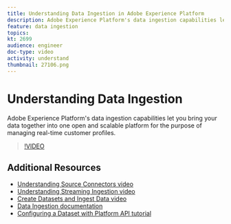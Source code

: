 ```yaml
---
title: Understanding Data Ingestion in Adobe Experience Platform
description: Adobe Experience Platform's data ingestion capabilities let you bring your data together into one open and scalable platform for the purpose of managing a unified profile.
feature: data ingestion
topics:
kt: 2699
audience: engineer
doc-type: video
activity: understand
thumbnail: 27106.png
---
```


# Understanding Data Ingestion

Adobe Experience Platform's data ingestion capabilities let you bring your data together into one open and scalable platform for the purpose of managing real-time customer profiles.

>[!VIDEO](https://video.tv.adobe.com/v/27106?quality=12&learn=on)

## Additional Resources

* [Understanding Source Connectors video](understanding-source-connectors.md)
* [Understanding Streaming Ingestion video](understanding-streaming-ingestion.md)
* [Create Datasets and Ingest Data video](create-datasets-and-ingest-data.md)
* [Data Ingestion documentation](https://www.adobe.io/apis/experienceplatform/home/data-ingestion.html)
* [Configuring a Dataset with Platform API tutorial](https://www.adobe.io/apis/experienceplatform/home/tutorials/alltutorials.html#!api-specification/markdown/narrative/tutorials/creating_a_dataset_tutorial/creating_a_dataset_tutorial.md)

